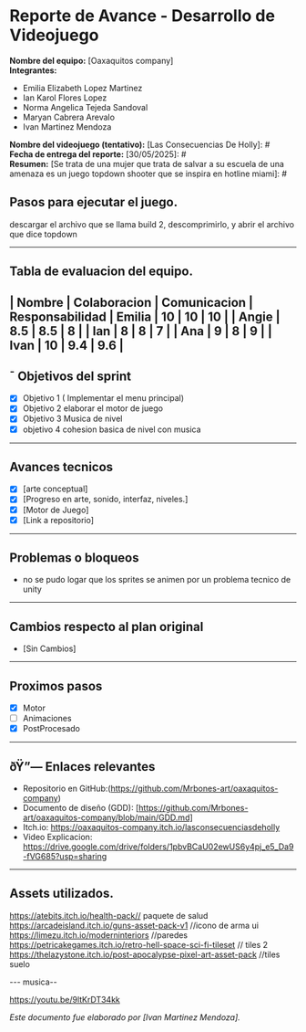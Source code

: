 # Reporte de Avance - Desarrollo de Videojuego

**Nombre del equipo:** [Oaxaquitos company]  
**Integrantes:**  
- Emilia Elizabeth Lopez Martinez 
- Ian Karol Flores Lopez
- Norma Angelica Tejeda Sandoval
- Maryan Cabrera Arevalo
- Ivan Martinez Mendoza

**Nombre del videojuego (tentativo):** [Las Consecuencias De Holly]: #  
**Fecha de entrega del reporte:** [30/05/2025]: #  
**Resumen:** [Se trata de una mujer que trata de salvar a su escuela de una amenaza es un juego topdown shooter que se inspira en hotline miami]: #

## Pasos para ejecutar el juego.
 descargar el archivo que se llama build 2, descomprimirlo, y abrir el archivo que dice topdown




---

## Tabla de evaluacion del equipo.

| Nombre | Colaboracion | Comunicacion | Responsabilidad
| Emilia   |  10        | 10           |        10      |
|  Angie   |   8.5       |  8.5          |       8        |
|  Ian     |    8      |     8       |        7       |
|  Ana     |    9      |     8       |         9      |
|  Ivan     |    10     |     9.4      |         9.6      |
---

## ¯ Objetivos del sprint

- [X] Objetivo 1 ( Implementar el menu principal)
- [X] Objetivo 2  elaborar el motor de juego
- [X] Objetivo 3  Musica de nivel 
- [X] objetivo  4 cohesion basica de nivel con musica

---


##  Avances tecnicos

- [X] [arte conceptual]
- [X] [Progreso en arte, sonido, interfaz, niveles.]
- [X] [Motor de Juego]
- [X] [Link a repositorio]

---

## Problemas o bloqueos

- no se pudo logar que los sprites se animen por un problema tecnico de unity

---

## Cambios respecto al plan original

- [Sin Cambios]

---

##  Proximos pasos

[Lista breve de tarea por hacer o retos identificados.]: #

- [X] Motor
- [ ] Animaciones
- [X] PostProcesado

---

## ðŸ”— Enlaces relevantes

- Repositorio en GitHub:(https://github.com/Mrbones-art/oaxaquitos-company)  
- Documento de diseño (GDD): [https://github.com/Mrbones-art/oaxaquitos-company/blob/main/GDD.md]  
- Itch.io: https://oaxaquitos-company.itch.io/lasconsecuenciasdeholly
- Video Explicacion:  https://drive.google.com/drive/folders/1pbvBCaU02ewUS6y4pj_e5_Da9-fVG685?usp=sharing 

---
## Assets utilizados.
https://atebits.itch.io/health-pack// paquete de salud
https://arcadeisland.itch.io/guns-asset-pack-v1 //icono de arma ui
https://limezu.itch.io/moderninteriors //paredes
https://petricakegames.itch.io/retro-hell-space-sci-fi-tileset // tiles 2
https://thelazystone.itch.io/post-apocalypse-pixel-art-asset-pack //tiles suelo

--- musica--

https://youtu.be/9ltKrDT34kk


*Este documento fue elaborado por [Ivan Martinez Mendoza].*